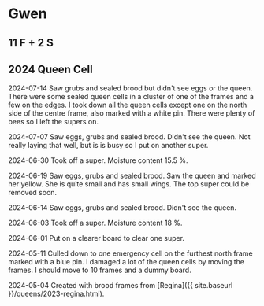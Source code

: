 # Gwen

## 11 F + 2 S

## 2024 Queen Cell

2024-07-14 Saw grubs and sealed brood but didn't see eggs or the queen.  There were some sealed queen cells in a cluster of one of the frames and a few on the edges.  I took down all the queen cells except one on the north side of the centre frame, also marked with a white pin.  There were plenty of bees so I left the supers on.

2024-07-07 Saw eggs, grubs and sealed brood.  Didn't see the queen.  Not really laying that well, but is is busy so I put on another super.

2024-06-30 Took off a super.  Moisture content 15.5 %.

2024-06-19 Saw eggs, grubs and sealed brood.  Saw the queen and marked her yellow.  She is quite small and has small wings.  The top super could be removed soon.

2024-06-14 Saw eggs, grubs and sealed brood.  Didn't see the queen.

2024-06-03 Took off a super.  Moisture content 18 %.

2024-06-01 Put on a clearer board to clear one super.

2024-05-11 Culled down to one emergency cell on the furthest north frame marked with a blue pin.  I damaged a lot of the queen cells by moving the frames.  I should move to 10 frames and a dummy board.

2024-05-04 Created with brood frames from [Regina]({{ site.baseurl }}/queens/2023-regina.html).
